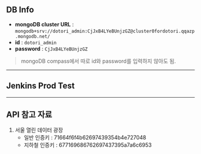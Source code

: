 ## DB Info

- **mongoDB cluster URL** : `mongodb+srv://dotori_admin:CjJxB4LYeBUnjzGZ@cluster0fordotori.qqazp.mongodb.net/`
- **id** : `dotori_admin`
- **password** : `CjJxB4LYeBUnjzGZ`

> mongoDB compass에서 따로 id와 password를 입력하지 않아도 됨.

<hr>

## Jenkins Prod Test

<hr>

## API 참고 자료

1. 서울 열린 데이터 광장
   - 일반 인증키 : 71664f6f4b62697439354b4e727048
   - 지하철 인증키 : 677169686762697437395a7a6c6953

